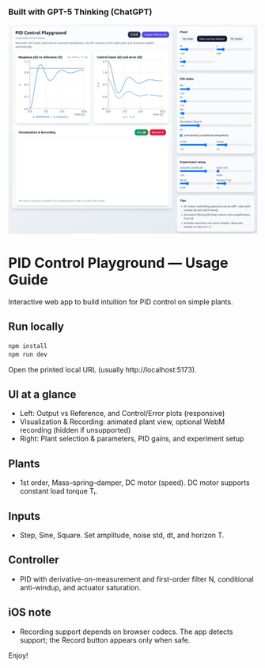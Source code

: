 ### Built with GPT-5 Thinking (ChatGPT)

![poster check](./demo.png)



# PID Control Playground — Usage Guide

Interactive web app to build intuition for PID control on simple plants.

## Run locally

```bash
npm install
npm run dev
```

Open the printed local URL (usually http://localhost:5173).

## UI at a glance
- Left: Output vs Reference, and Control/Error plots (responsive)
- Visualization & Recording: animated plant view, optional WebM recording (hidden if unsupported)
- Right: Plant selection & parameters, PID gains, and experiment setup

## Plants
- 1st order, Mass–spring–damper, DC motor (speed). DC motor supports constant load torque Tₗ.

## Inputs
- Step, Sine, Square. Set amplitude, noise std, dt, and horizon T.

## Controller
- PID with derivative-on-measurement and first-order filter N, conditional anti-windup, and actuator saturation.

## iOS note
- Recording support depends on browser codecs. The app detects support; the Record button appears only when safe.

Enjoy!
